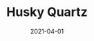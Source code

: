 ---
description: "Pattern%3A%20Husky%20%7C%20Color%3A%20Quartz%20%7C%20Width%3A%2054%u201D%20%7C%20Content%3A%2092%25%20Polyester%2C%208%25%20Linen%20%7C%20Abrasion%3A%2050%2C000%20Double%20Rubs%20-%20Wyzenbeek%20Method%20%7C%20Repeat%3A%20n/a%20%7C%20Finish%3A%20INCASE%20by%20CRYPTON%20%7C%20Flammability%3A%20NFPA%20260%2C%20UFAC%20Class%201%2C%20CAL%20117%20%7C%20Applications%3A%20Contract%20/%20Hospitality%2C%20Residential%20%7C%20"
tags: 
  - "Lark Fontaine"
  - "Husky"
  - "Textiles"
image_primary: "img/Quartz_large.jpg"
href: "https://www.larkfontaine.com/collections/textiles/products/husky-quartz"
designer: "Lark Fontaine"
title: "Husky Quartz"
category: "Textiles"
subtitle: ""
manufacturer: "Lark Fontaine"
slug: "/manufacturers/lark-fontaine/textiles/lark-fontaine-husky-quartz"
date: "2021-04-01"
---